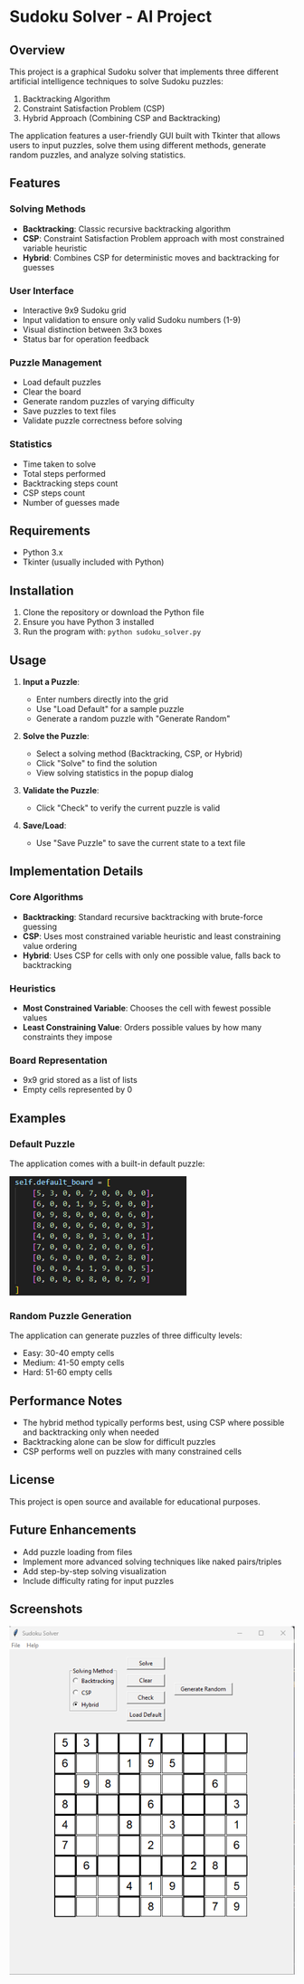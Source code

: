 # Sudoku Solver - AI Project

## Overview
This project is a graphical Sudoku solver that implements three different artificial intelligence techniques to solve Sudoku puzzles:
1. Backtracking Algorithm
2. Constraint Satisfaction Problem (CSP)
3. Hybrid Approach (Combining CSP and Backtracking)

The application features a user-friendly GUI built with Tkinter that allows users to input puzzles, solve them using different methods, generate random puzzles, and analyze solving statistics.

## Features

### Solving Methods
- **Backtracking**: Classic recursive backtracking algorithm
- **CSP**: Constraint Satisfaction Problem approach with most constrained variable heuristic
- **Hybrid**: Combines CSP for deterministic moves and backtracking for guesses

### User Interface
- Interactive 9x9 Sudoku grid
- Input validation to ensure only valid Sudoku numbers (1-9)
- Visual distinction between 3x3 boxes
- Status bar for operation feedback

### Puzzle Management
- Load default puzzles
- Clear the board
- Generate random puzzles of varying difficulty
- Save puzzles to text files
- Validate puzzle correctness before solving

### Statistics
- Time taken to solve
- Total steps performed
- Backtracking steps count
- CSP steps count
- Number of guesses made

## Requirements
- Python 3.x
- Tkinter (usually included with Python)

## Installation
1. Clone the repository or download the Python file
2. Ensure you have Python 3 installed
3. Run the program with: `python sudoku_solver.py`

## Usage
1. **Input a Puzzle**:
   - Enter numbers directly into the grid
   - Use "Load Default" for a sample puzzle
   - Generate a random puzzle with "Generate Random"

2. **Solve the Puzzle**:
   - Select a solving method (Backtracking, CSP, or Hybrid)
   - Click "Solve" to find the solution
   - View solving statistics in the popup dialog

3. **Validate the Puzzle**:
   - Click "Check" to verify the current puzzle is valid

4. **Save/Load**:
   - Use "Save Puzzle" to save the current state to a text file

## Implementation Details

### Core Algorithms
- **Backtracking**: Standard recursive backtracking with brute-force guessing
- **CSP**: Uses most constrained variable heuristic and least constraining value ordering
- **Hybrid**: Uses CSP for cells with only one possible value, falls back to backtracking

### Heuristics
- **Most Constrained Variable**: Chooses the cell with fewest possible values
- **Least Constraining Value**: Orders possible values by how many constraints they impose

### Board Representation
- 9x9 grid stored as a list of lists
- Empty cells represented by 0

## Examples

### Default Puzzle
The application comes with a built-in default puzzle:

![Image Alt](https://github.com/SHRAKIBBGUB/sudokosolver/blob/main/dp.png?raw=true)


### Random Puzzle Generation
The application can generate puzzles of three difficulty levels:
- Easy: 30-40 empty cells
- Medium: 41-50 empty cells
- Hard: 51-60 empty cells

## Performance Notes
- The hybrid method typically performs best, using CSP where possible and backtracking only when needed
- Backtracking alone can be slow for difficult puzzles
- CSP performs well on puzzles with many constrained cells

## License
This project is open source and available for educational purposes.

## Future Enhancements
- Add puzzle loading from files
- Implement more advanced solving techniques like naked pairs/triples
- Add step-by-step solving visualization
- Include difficulty rating for input puzzles

## Screenshots
![Image Alt](https://github.com/SHRAKIBBGUB/sudokosolver/blob/main/dmss.png?raw=true)


